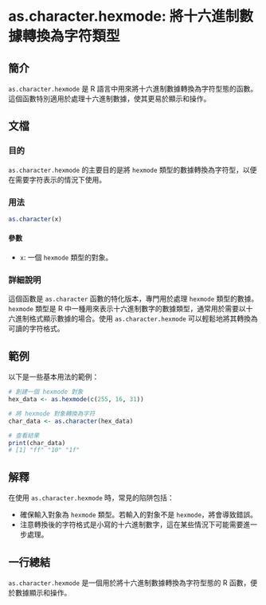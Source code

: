 <!--
Meta Description: # as.character.hexmode: 將十六進制數據轉換為字符類型 ## 簡介 `as.character.hexmode` 是 R 語言中用來將十六進制數據轉換為字符型態的函數。這個函數特別適用於處理十六進制數據，使其更易於顯示和操作。 ## 文檔 ### 目的 `as.characte...
Meta Keywords: hexmode, character, hex_data, char_data, 將十六進制數據轉換為字符類型
-->

# as.character.hexmode: 將十六進制數據轉換為字符類型

## 簡介
`as.character.hexmode` 是 R 語言中用來將十六進制數據轉換為字符型態的函數。這個函數特別適用於處理十六進制數據，使其更易於顯示和操作。

## 文檔
### 目的
`as.character.hexmode` 的主要目的是將 `hexmode` 類型的數據轉換為字符型，以便在需要字符表示的情況下使用。

### 用法
```R
as.character(x)
```
#### 參數
- `x`: 一個 `hexmode` 類型的對象。

### 詳細說明
這個函數是 `as.character` 函數的特化版本，專門用於處理 `hexmode` 類型的數據。`hexmode` 類型是 R 中一種用來表示十六進制數字的數據類型，通常用於需要以十六進制格式顯示數據的場合。使用 `as.character.hexmode` 可以輕鬆地將其轉換為可讀的字符格式。

## 範例
以下是一些基本用法的範例：

```R
# 創建一個 hexmode 對象
hex_data <- as.hexmode(c(255, 16, 31))

# 將 hexmode 對象轉換為字符
char_data <- as.character(hex_data)

# 查看結果
print(char_data)
# [1] "ff" "10" "1f"
```

## 解釋
在使用 `as.character.hexmode` 時，常見的陷阱包括：
- 確保輸入對象為 `hexmode` 類型。若輸入的對象不是 `hexmode`，將會導致錯誤。
- 注意轉換後的字符格式是小寫的十六進制數字，這在某些情況下可能需要進一步處理。

## 一行總結
`as.character.hexmode` 是一個用於將十六進制數據轉換為字符型態的 R 函數，便於數據顯示和操作。